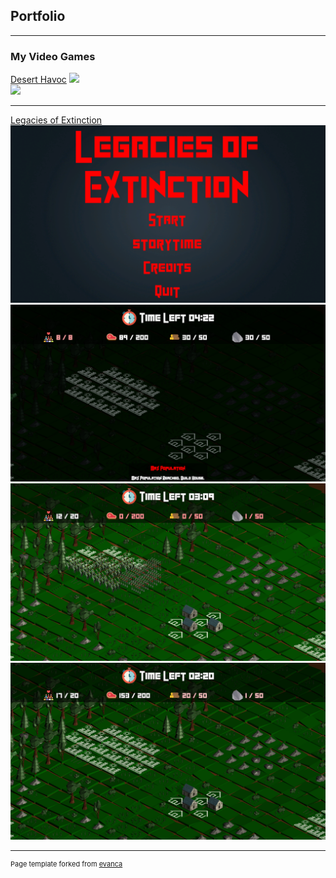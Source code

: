 ## Portfolio

---

### My Video Games 

[Desert Havoc](https://d4centertainment.itch.io/desert)
<img src="https://images/DesHAv1.png?raw=true"/>
<br>
<img src="https://images/DesHAv2.png?raw=true"/>

---
[Legacies of Extinction](https://policeproduction.itch.io/legacies-of-extinction)
<img src="images/Leg1.png?raw=true"/>
<br>
<img src="images/Leg2.png?raw=true"/>
<br>
<img src="images/Leg3.png?raw=true"/>
<br>
<img src="images/Leg4.png?raw=true"/>

---



<p style="font-size:11px">Page template forked from <a href="https://github.com/evanca/quick-portfolio">evanca</a></p>
<!-- Remove above link if you don't want to attibute -->
